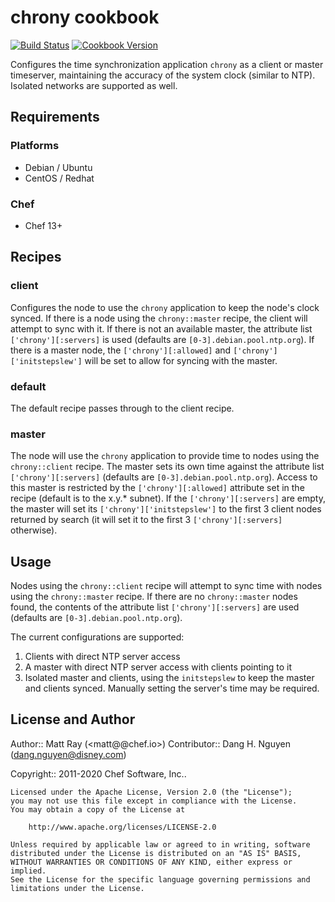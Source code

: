 # chrony cookbook

[![Build Status](https://travis-ci.org/chef-cookbooks/chrony.svg?branch=master)](https://travis-ci.org/chef-cookbooks/chrony) [![Cookbook Version](https://img.shields.io/cookbook/v/chrony.svg)](https://supermarket.chef.io/cookbooks/chrony)

Configures the time synchronization application `chrony` as a client or master timeserver, maintaining the accuracy of the system clock (similar to NTP). Isolated networks are supported as well.

## Requirements

### Platforms

- Debian / Ubuntu
- CentOS / Redhat

### Chef

- Chef 13+

## Recipes

### client

Configures the node to use the `chrony` application to keep the node's clock synced. If there is a node using the `chrony::master` recipe, the client will attempt to sync with it. If there is not an available master, the attribute list `['chrony'][:servers]` is used (defaults are `[0-3].debian.pool.ntp.org`). If there is a master node, the `['chrony'][:allowed]` and `['chrony']['initstepslew']` will be set to allow for syncing with the master.

### default

The default recipe passes through to the client recipe.

### master

The node will use the `chrony` application to provide time to nodes using the `chrony::client` recipe. The master sets its own time against the attribute list `['chrony'][:servers]` (defaults are `[0-3].debian.pool.ntp.org`). Access to this master is restricted by the `['chrony'][:allowed]` attribute set in the recipe (default is to the x.y.* subnet). If the `['chrony'][:servers]` are empty, the master will set its `['chrony']['initstepslew']` to the first 3 client nodes returned by search (it will set it to the first 3 `['chrony'][:servers]` otherwise).

## Usage

Nodes using the `chrony::client` recipe will attempt to sync time with nodes using the `chrony::master` recipe. If there are no `chrony::master` nodes found, the contents of the attribute list `['chrony'][:servers]` are used (defaults are `[0-3].debian.pool.ntp.org`).

The current configurations are supported:
1) Clients with direct NTP server access
2) A master with direct NTP server access with clients pointing to it
3) Isolated master and clients, using the `initstepslew` to keep the master and clients synced. Manually setting the server's time may be required.

## License and Author

Author:: Matt Ray (<matt@@chef.io>)
Contributor:: Dang H. Nguyen (<dang.nguyen@disney.com>)

Copyright:: 2011-2020 Chef Software, Inc..

```text
Licensed under the Apache License, Version 2.0 (the "License");
you may not use this file except in compliance with the License.
You may obtain a copy of the License at

    http://www.apache.org/licenses/LICENSE-2.0

Unless required by applicable law or agreed to in writing, software
distributed under the License is distributed on an "AS IS" BASIS,
WITHOUT WARRANTIES OR CONDITIONS OF ANY KIND, either express or implied.
See the License for the specific language governing permissions and
limitations under the License.
```

